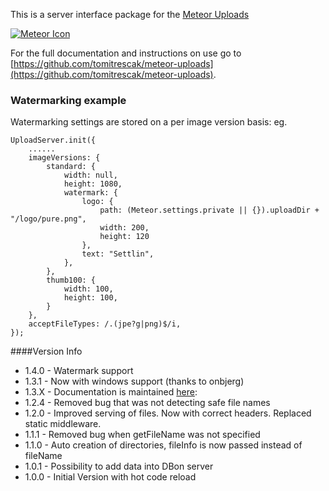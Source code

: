 This is a server interface package for the [Meteor Uploads](https://github.com/tomitrescak/meteor-uploads)

[![Meteor Icon](http://icon.meteor.com/package/tomi:upload-server)](https://atmospherejs.com/tomi/upload-server)

For the full documentation and instructions on use go to [https://github.com/tomitrescak/meteor-uploads](https://github.com/tomitrescak/meteor-uploads).

### Watermarking example
Watermarking settings are stored on a per image version basis:
eg.
```
UploadServer.init({
	......
	imageVersions: {
		standard: {
			width: null,
			height: 1080,
			watermark: {
				logo: {
					path: (Meteor.settings.private || {}).uploadDir + "/logo/pure.png",
					width: 200,
					height: 120
				},
				text: "Settlin",
			},
		},
		thumb100: {
			width: 100,
			height: 100,
		}
	},
	acceptFileTypes: /.(jpe?g|png)$/i,
});
```

####Version Info

* 1.4.0 - Watermark support
* 1.3.1 - Now with windows support (thanks to onbjerg)
* 1.3.X - Documentation is maintained [here]((https://github.com/tomitrescak/meteor-uploads)):
* 1.2.4 - Removed bug that was not detecting safe file names
* 1.2.0 - Improved serving of files. Now with correct headers. Replaced static middleware.
* 1.1.1 - Removed bug when getFileName was not specified
* 1.1.0 - Auto creation of directories, fileInfo is now passed instead of fileName
* 1.0.1 - Possibility to add data into DBon server
* 1.0.0 - Initial Version with hot code reload
